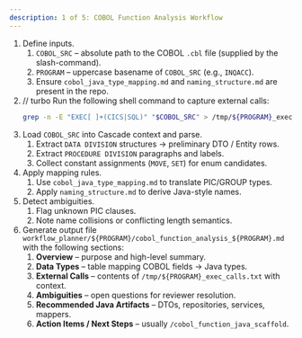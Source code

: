 ```yaml
---
description: 1 of 5: COBOL Function Analysis Workflow
---
```


1. Define inputs.
   1. `COBOL_SRC` – absolute path to the COBOL `.cbl` file (supplied by the slash-command).
   2. `PROGRAM` – uppercase basename of `COBOL_SRC` (e.g., `INQACC`).
   3. Ensure `cobol_java_type_mapping.md` and `naming_structure.md` are present in the repo.
2. // turbo
   Run the following shell command to capture external calls:
   ```bash
   grep -n -E "EXEC[ ]+(CICS|SQL)" "$COBOL_SRC" > /tmp/${PROGRAM}_exec_calls.txt
   ```
3. Load `COBOL_SRC` into Cascade context and parse.
   1. Extract `DATA DIVISION` structures → preliminary DTO / Entity rows.
   2. Extract `PROCEDURE DIVISION` paragraphs and labels.
   3. Collect constant assignments (`MOVE`, `SET`) for enum candidates.
4. Apply mapping rules.
   1. Use `cobol_java_type_mapping.md` to translate PIC/GROUP types.
   2. Apply `naming_structure.md` to derive Java-style names.
5. Detect ambiguities.
   1. Flag unknown PIC clauses.
   2. Note name collisions or conflicting length semantics.
6. Generate output file `workflow_planner/${PROGRAM}/cobol_function_analysis_${PROGRAM}.md` with the following sections:
   1. **Overview** – purpose and high-level summary.
   2. **Data Types** – table mapping COBOL fields → Java types.
   3. **External Calls** – contents of `/tmp/${PROGRAM}_exec_calls.txt` with context.
   4. **Ambiguities** – open questions for reviewer resolution.
   5. **Recommended Java Artifacts** – DTOs, repositories, services, mappers.
   6. **Action Items / Next Steps** – usually `/cobol_function_java_scaffold`.